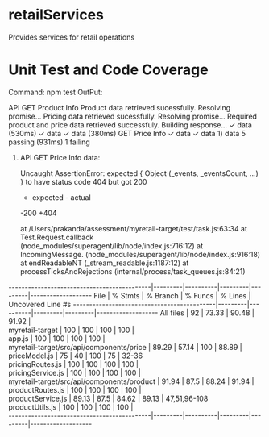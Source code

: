 # retailServices
Provides services for retail operations

# Unit Test and Code Coverage
Command: npm test
OutPut:

API
    GET Product Info
        Product data retrieved sucessfully. Resolving promise...
        Pricing data retrieved sucessfully. Resolving promise...
        Required product and price data retrieved successfuly. Building response...
          ✓ data (530ms)
          ✓ data
          ✓ data (380ms)
    GET Price Info
          ✓ data
          ✓ data
          1) data
  5 passing (931ms)
  1 failing

  1) API
       GET Price Info
         data:

      Uncaught AssertionError: expected { Object (_events, _eventsCount, ...) } to have status code 404 but got 200
      + expected - actual

      -200
      +404
      
      at /Users/prakanda/assessment/myretail-target/test/task.js:63:34
      at Test.Request.callback (node_modules/superagent/lib/node/index.js:716:12)
      at IncomingMessage.<anonymous> (node_modules/superagent/lib/node/index.js:916:18)
      at endReadableNT (_stream_readable.js:1187:12)
      at processTicksAndRejections (internal/process/task_queues.js:84:21)



--------------------------------------------|---------|----------|---------|---------|-------------------
File                                        | % Stmts | % Branch | % Funcs | % Lines | Uncovered Line #s 
--------------------------------------------|---------|----------|---------|---------|-------------------
All files                                   |      92 |    73.33 |   90.48 |   91.92 |                   
 myretail-target                            |     100 |      100 |     100 |     100 |                   
  app.js                                    |     100 |      100 |     100 |     100 |                   
 myretail-target/src/api/components/price   |   89.29 |    57.14 |     100 |   88.89 |                   
  priceModel.js                             |      75 |       40 |     100 |      75 | 32-36             
  pricingRoutes.js                          |     100 |      100 |     100 |     100 |                   
  pricingService.js                         |     100 |      100 |     100 |     100 |                   
 myretail-target/src/api/components/product |   91.94 |     87.5 |   88.24 |   91.94 |                   
  productRoutes.js                          |     100 |      100 |     100 |     100 |                   
  productService.js                         |   89.13 |     87.5 |   84.62 |   89.13 | 47,51,96-108      
  productUtils.js                           |     100 |      100 |     100 |     100 |                   
--------------------------------------------|---------|----------|---------|---------|-------------------
